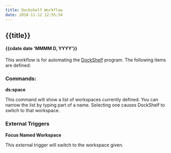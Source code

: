 ```yaml
---
title: Dockshelf Workflow
date: 2018-11-12 12:55:54
---
```

## {{title}}
#### {{cdate date 'MMMM D, YYYY'}}


This workflow is for automating the [DockShelf](http://www.thealchemistguild.com/dockshelf/) program. The following items are defined:

### Commands:

**ds:space**

This command will show a list of workspaces currently defined. You can narrow the list by typing part of a name. Selecting one causes DockShelf to switch to that workspace.

### External Triggers

**Focus Named Workspace**

This external trigger will switch to the workspace given.


